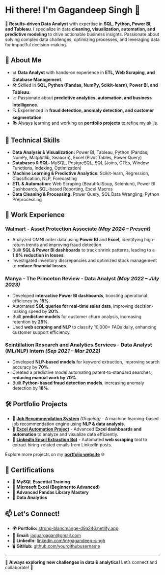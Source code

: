 # Hi there! I'm Gagandeep Singh 👋

🚀 **Results-driven Data Analyst** with expertise in **SQL, Python, Power BI, and Tableau**. I specialize in data **cleaning, visualization, automation, and predictive modeling** to drive actionable business insights. Passionate about solving complex data challenges, optimizing processes, and leveraging data for impactful decision-making.

## 🔹 About Me
- 📊 **Data Analyst** with hands-on experience in **ETL, Web Scraping, and Database Management**.
- 🛠️ Skilled in **SQL, Python (Pandas, NumPy, Scikit-learn), Power BI, and Tableau**.
- 📈 Passionate about **predictive analytics, automation, and business intelligence**.
- 🔍 Experienced in **fraud detection, anomaly detection, and customer segmentation**.
- 📚 Always learning and working on **portfolio projects** to refine my skills.

## 📌 Technical Skills
- **Data Analysis & Visualization:** Power BI, Tableau, Python (Pandas, NumPy, Matplotlib, Seaborn), Excel (Pivot Tables, Power Query)
- **Databases & SQL:** MySQL, PostgreSQL, SQL (Joins, CTEs, Window Functions, Indexing, Optimization)
- **Machine Learning & Predictive Analytics:** Scikit-learn, Regression, Classification, NLP, Forecasting
- **ETL & Automation:** Web Scraping (BeautifulSoup, Selenium), Power BI Dashboards, SQL-based Reporting, Excel Macros
- **Data Cleaning & Processing:** Power Query, SQL Data Wrangling, Python Preprocessing

## 🏢 Work Experience
### **Walmart - Asset Protection Associate** _(May 2024 – Present)_
- Analyzed OMNI order data using **Power BI** and **Excel**, identifying high-return trends and improving fraud detection.
- Built **SQL & Power BI dashboards** to track shrink patterns, leading to a **1.9% reduction in losses**.
- Investigated inventory discrepancies and optimized stock management to **reduce financial losses**.

### **Manya - The Princeton Review - Data Analyst** _(May 2022 – July 2023)_
- Developed **interactive Power BI dashboards**, boosting operational efficiency by **15%**.
- Automated **SQL queries for real-time sales data**, improving decision-making speed by **20%**.
- Built **predictive models** for customer churn analysis, increasing retention by **25%**.
- Used **web scraping and NLP** to classify 10,000+ FAQs daily, enhancing customer support efficiency.

### **Scintillation Research and Analytics Services - Data Analyst (ML/NLP) Intern** _(Sep 2021 – Mar 2022)_
- Developed **NLP-based models** for keyword extraction, improving search accuracy by **70%**.
- Created a predictive model automating patent-to-standard searches, **reducing manual work by 70%**.
- Built **Python-based fraud detection models**, increasing anomaly detection by **18%**.

## 🛠️ Portfolio Projects
- 🔹 **[Job Recommendation System](#)** _(Ongoing)_ - A machine learning-based job recommendation engine using **NLP & data analysis**.
- 🔹 **[Excel Automation Project](#)** - Advanced **Excel dashboards and automation** to analyze and visualize data efficiently.
- 🔹 **[LinkedIn Email Extraction Bot](#)** - Automated **web scraping** tool to extract hiring-related emails from LinkedIn posts.

Explore more projects on my **[portfolio website](https://strong-blancmange-d9a246.netlify.app/)** 🌐

## 📜 Certifications
- 📌 **MySQL Essential Training**
- 📌 **Microsoft Excel (Beginner to Advanced)**
- 📌 **Advanced Pandas Library Mastery**
- 📌 **Data Analytics**

## 📫 Let's Connect!
- 🌍 **Portfolio:** [strong-blancmange-d9a246.netlify.app](https://strong-blancmange-d9a246.netlify.app/)
- 📧 **Email:** jaguargagan@gmail.com
- 🔗 **LinkedIn:** [linkedin.com/in/gagandeep-singh](#)
- 🖥️ **GitHub:** [github.com/yourgithubusername](#)

---

🚀 **Always exploring new challenges in data & analytics!** Let’s connect and collaborate! 🤝
